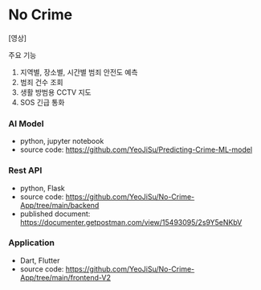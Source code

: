 # No Crime

[영상]

주요 기능

1. 지역별, 장소별, 시간별 범죄 안전도 예측
2. 범죄 건수 조회
3. 생활 방범용 CCTV 지도
4. SOS 긴급 통화


### AI Model
* python, jupyter notebook
* source code: https://github.com/YeoJiSu/Predicting-Crime-ML-model

### Rest API
* python, Flask 
* source code: https://github.com/YeoJiSu/No-Crime-App/tree/main/backend
* published document: https://documenter.getpostman.com/view/15493095/2s9Y5eNKbV

### Application
* Dart, Flutter
* source code: https://github.com/YeoJiSu/No-Crime-App/tree/main/frontend-V2
